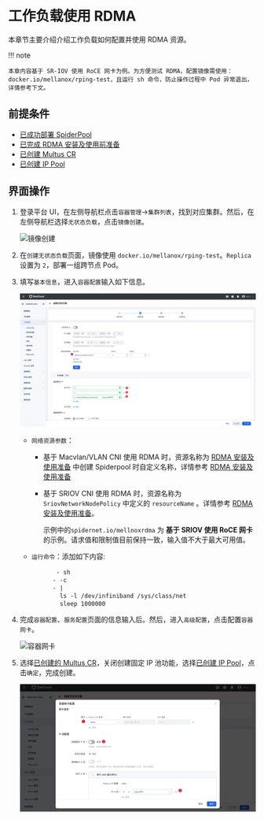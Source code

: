 # 工作负载使用 RDMA

本章节主要介绍介绍工作负载如何配置并使用 RDMA 资源。

!!! note

    本章内容基于 SR-IOV 使用 RoCE 网卡为例。为方便测试 RDMA，配置镜像需使用：
    docker.io/mellanox/rping-test，且运行 sh 命令，防止操作过程中 Pod 异常退出，详情参考下文。

## 前提条件

- [已成功部署 SpiderPool](../../modules/spiderpool/install.md)
- [已完成 RDMA 安装及使用前准备](rdmapara.md)
- [已创建 Multus CR](../../config/multus-cr.md)
- [已创建 IP Pool](createpool.md)

## 界面操作

1. 登录平台 UI，在左侧导航栏点击`容器管理`->`集群列表`，找到对应集群。然后，在左侧导航栏选择`无状态负载`，点击`镜像创建`。

    ![镜像创建](https://docs.daocloud.io/daocloud-docs-images/docs/zh/docs/network/images/useippool01.png)

1. 在`创建无状态负载`页面，镜像使用 `docker.io/mellanox/rping-test`。`Replica` 设置为 `2`，部署一组跨节点 Pod。

1. 填写`基本信息`，进入`容器配置`输入如下信息。
   
    ![rdma_sriov](../../images/rdma_sriov01.jpg)

    - `网络资源参数`：
      
      - 基于 Macvlan/VLAN CNI 使用 RDMA 时，资源名称为 [RDMA 安装及使用准备](rdmapara.md) 中创建 Spiderpool 时自定义名称，详情参考 [RDMA 安装及使用准备](rdmapara.md)

      - 基于 SRIOV CNI 使用 RDMA 时，资源名称为 `SriovNetworkNodePolicy` 中定义的 `resourceName` 。详情参考 [RDMA 安装及使用准备](rdmapara.md)。
     
        示例中的`spidernet.io/mellnoxrdma` 为 **基于 SRIOV 使用 RoCE 网卡** 的示例。请求值和限制值目前保持一致，输入值不大于最大可用值。
        
      
    - `运行命令`：添加如下内容:
    
        ```text
               - sh
              - -c
              - |
                ls -l /dev/infiniband /sys/class/net
                sleep 1000000
       ```
   
1. 完成`容器配置`、`服务配置`页面的信息输入后。然后，进入`高级配置`，点击配置`容器网卡`。

    ![容器网卡](https://docs.daocloud.io/daocloud-docs-images/docs/zh/docs/network/images/useippool02.png)

1. 选择[已创建的 Multus CR](../../config/multus-cr.md)，关闭创建固定 IP 池功能，选择[已创建 IP Pool](createpool.md)，点击`确定`，完成创建。

    ![rdma_usage01](../../images/rdma_usage01.jpg)
